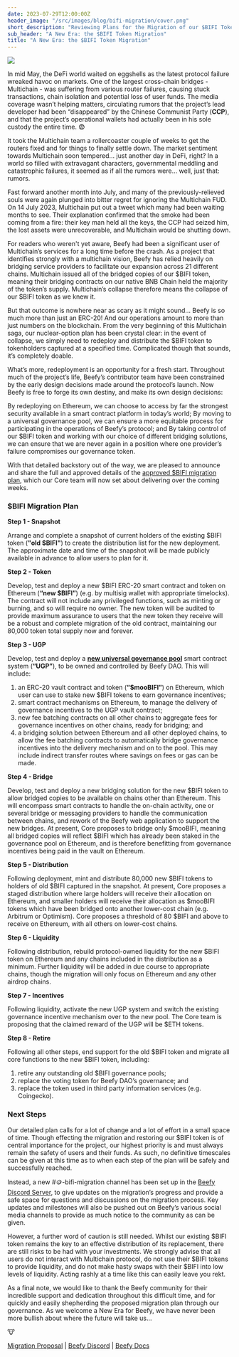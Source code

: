 ```yaml
---
date: 2023-07-29T12:00:00Z
header_image: "/src/images/blog/bifi-migration/cover.png"
short_description: "Reviewing Plans for the Migration of our $BIFI Token, and Welcoming the Next Era for Beefy."
sub_header: "A New Era: the $BIFI Token Migration"
title: "A New Era: the $BIFI Token Migration"
---
```

![](/src/images/blog/bifi-migration/cover.png)

In mid May, the DeFi world waited on eggshells as the latest protocol failure wreaked havoc on markets. One of the largest cross-chain bridges - Multichain - was suffering from various router failures, causing stuck transactions, chain isolation and potential loss of user funds. The media coverage wasn’t helping matters, circulating rumors that the project’s lead developer had been “disappeared” by the Chinese Communist Party (**CCP**), and that the project’s operational wallets had actually been in his sole custody the entire time. 😨

It took the Multichain team a rollercoaster couple of weeks to get the routers fixed and for things to finally settle down. The market sentiment towards Multichain soon tempered… just another day in DeFi, right? In a world so filled with extravagant characters, governmental meddling and catastrophic failures, it seemed as if all the rumors were… well, just that: rumors.

Fast forward another month into July, and many of the previously-relieved souls were again plunged into bitter regret for ignoring the Multichain FUD. On 14 July 2023, Multichain put out a tweet which many had been waiting months to see. Their explanation confirmed that the smoke had been coming from a fire: their key man held all the keys, the CCP had seized him, the lost assets were unrecoverable, and Multichain would be shutting down.

For readers who weren't yet aware, Beefy had been a significant user of Multichain’s services for a long time before the crash. As a project that identifies strongly with a multichain vision, Beefy has relied heavily on bridging service providers to facilitate our expansion across 21 different chains. Multichain issued all of the bridged copies of our $BIFI token, meaning their bridging contracts on our native BNB Chain held the majority of the token’s supply. Multichain’s collapse therefore means the collapse of our $BIFI token as we knew it.

But that outcome is nowhere near as scary as it might sound… Beefy is so much more than just an ERC-20! And our operations amount to more than just numbers on the blockchain. From the very beginning of this Multichain saga, our nuclear-option plan has been crystal clear: in the event of collapse, we simply need to redeploy and distribute the $BIFI token to tokenholders captured at a specified time. Complicated though that sounds, it’s completely doable.

What’s more, redeployment is an opportunity for a fresh start. Throughout much of the project’s life, Beefy’s contributor team have been constrained by the early design decisions made around the protocol’s launch. Now Beefy is free to forge its own destiny, and make its own design decisions:
 
By redeploying on Ethereum, we can choose to access by far the strongest security available in a smart contract platform in today’s world;
By moving to a universal governance pool, we can ensure a more equitable process for participating in the operations of Beefy’s protocol; and
By taking control of our $BIFI token and working with our choice of different bridging solutions, we can ensure that we are never again in a position where one provider’s failure compromises our governance token.

With that detailed backstory out of the way, we are pleased to announce and share the full and approved details of the [approved $BIFI migration plan](https://snapshot.org/#/beefydao.eth/proposal/0x975b10f949c0ea62a53f7a3ab5aa738376422efbd7bb33712daa74b98bd4b727), which our Core team will now set about delivering over the coming weeks.

### $BIFI Migration Plan

**Step 1 - Snapshot**

Arrange and complete a snapshot of current holders of the existing $BIFI token (**"old $BIFI"**) to create the distribution list for the new deployment. The approximate date and time of the snapshot will be made publicly available in advance to allow users to plan for it.

**Step 2 - Token**

Develop, test and deploy a new $BIFI ERC-20 smart contract and token on Ethereum (**“new $BIFI”**) (e.g. by multisig wallet with appropriate timelocks). The contract will not include any privileged functions, such as minting or burning, and so will require no owner. The new token will be audited to provide maximum assurance to users that the new token they receive will be a robust and complete migration of the old contract, maintaining our 80,000 token total supply now and forever.

**Step 3 - UGP**

Develop, test and deploy a **<u>new universal governance pool</u>** smart contract system (**“UGP”**), to be owned and controlled by Beefy DAO. This will include:
1. an ERC-20 vault contract and token (**“$mooBIFI”**) on Ethereum, which user can use to stake new $BIFI tokens to earn governance incentives;
2. smart contract mechanisms on Ethereum, to manage the delivery of governance incentives to the UGP vault contract;
3. new fee batching contracts on all other chains to aggregate fees for governance incentives on other chains, ready for bridging; and
4. a bridging solution between Ethereum and all other deployed chains, to allow the fee batching contracts to automatically bridge governance incentives into the delivery mechanism and on to the pool. This may include indirect transfer routes where savings on fees or gas can be made.

**Step 4 - Bridge**

Develop, test and deploy a new bridging solution for the new $BIFI token to allow bridged copies to be available on chains other than Ethereum. This will encompass smart contracts to handle the on-chain activity, one or several bridge or messaging providers to handle the communication between chains, and rework of the Beefy web application to support the new bridges. At present, Core proposes to bridge only $mooBIFI, meaning all bridged copies will reflect $BIFI which has already been staked in the governance pool on Ethereum, and is therefore benefitting from governance incentives being paid in the vault on Ethereum.

**Step 5 - Distribution**

Following deployment, mint and distribute 80,000 new $BIFI tokens to holders of old $BIFI captured in the snapshot. At present, Core proposes a staged distribution where large holders will receive their allocation on Ethereum, and smaller holders will receive their allocation as $mooBIFI tokens which have been bridged onto another lower-cost chain (e.g. Arbitrum or Optimism). Core proposes a threshold of 80 $BIFI and above to receive on Ethereum, with all others on lower-cost chains.

**Step 6 - Liquidity**

Following distribution, rebuild protocol-owned liquidity for the new $BIFI token on Ethereum and any chains included in the distribution as a minimum. Further liquidity will be added in due course to appropriate chains, though the migration will only focus on Ethereum and any other airdrop chains.

**Step 7 - Incentives**

Following liquidity, activate the new UGP system and switch the existing governance incentive mechanism over to the new pool. The Core team is proposing that the claimed reward of the UGP will be $ETH tokens.

**Step 8 - Retire**

Following all other steps, end support for the old $BIFI token and migrate all core functions to the new $BIFI token, including:
1. retire any outstanding old $BIFI governance pools;
2. replace the voting token for Beefy DAO’s governance; and
3. replace the token used in third party information services (e.g. Coingecko).

### Next Steps

Our detailed plan calls for a lot of change and a lot of effort in a small space of time. Though effecting the migration and restoring our $BIFI token is of central importance for the project, our highest priority is and must always remain the safety of users and their funds. As such, no definitive timescales can be given at this time as to when each step of the plan will be safely and successfully reached.

Instead, a new #🪙-bifi-migration channel has been set up in the [Beefy Discord Server](https://discord.gg/yq8wfHd), to give updates on the migration’s progress and provide a safe space for questions and discussions on the migration process. Key updates and milestones will also be pushed out on Beefy’s various social media channels to provide as much notice to the community as can be given.

However, a further word of caution is still needed. Whilst our existing $BIFI token remains the key to an effective distribution of its replacement, there are still risks to be had with your investments. We strongly advise that all users do not interact with Multichain protocol, do not use their $BIFI tokens to provide liquidity, and do not make hasty swaps with their $BIFI into low levels of liquidity. Acting rashly at a time like this can easily leave you rekt.

As a final note, we would like to thank the Beefy community for their incredible support and dedication throughout this difficult time, and for quickly and easily shepherding the proposed migration plan through our governance. As we welcome a New Era for Beefy, we have never been more bullish about where the future will take us…

🐮

[Migration Proposal](https://snapshot.org/#/beefydao.eth/proposal/0x975b10f949c0ea62a53f7a3ab5aa738376422efbd7bb33712daa74b98bd4b727) | [Beefy Discord](https://discord.gg/yq8wfHd) | [Beefy Docs](https://docs.beefy.finance/)